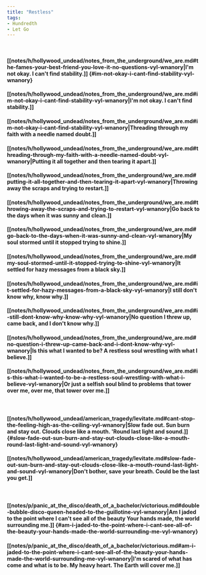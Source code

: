 ```yaml
---
title: "Restless"
tags:
- Hundredth
- Let Go
---
```

&nbsp;
#### [[notes/h/hollywood_undead/notes_from_the_underground/we_are.md#the-fames-your-best-friend-you-love-it-no-questions-vyl-wnanory|I'm not okay. I can't find stability.]] {#im-not-okay-i-cant-find-stability-vyl-wnanory}
#### [[notes/h/hollywood_undead/notes_from_the_underground/we_are.md#im-not-okay-i-cant-find-stability-vyl-wnanory|I'm not okay. I can't find stability.]]
#### [[notes/h/hollywood_undead/notes_from_the_underground/we_are.md#im-not-okay-i-cant-find-stability-vyl-wnanory|Threading through my faith with a needle named doubt.]]
#### [[notes/h/hollywood_undead/notes_from_the_underground/we_are.md#threading-through-my-faith-with-a-needle-named-doubt-vyl-wnanory|Putting it all together and then tearing it apart.]]
#### [[notes/h/hollywood_undead/notes_from_the_underground/we_are.md#putting-it-all-together-and-then-tearing-it-apart-vyl-wnanory|Throwing away the scraps and trying to restart.]]
#### [[notes/h/hollywood_undead/notes_from_the_underground/we_are.md#throwing-away-the-scraps-and-trying-to-restart-vyl-wnanory|Go back to the days when it was sunny and clean.]]
#### [[notes/h/hollywood_undead/notes_from_the_underground/we_are.md#go-back-to-the-days-when-it-was-sunny-and-clean-vyl-wnanory|My soul stormed until it stopped trying to shine.]]
#### [[notes/h/hollywood_undead/notes_from_the_underground/we_are.md#my-soul-stormed-until-it-stopped-trying-to-shine-vyl-wnanory|It settled for hazy messages from a black sky.]]
#### [[notes/h/hollywood_undead/notes_from_the_underground/we_are.md#it-settled-for-hazy-messages-from-a-black-sky-vyl-wnanory|I still don't know why, know why.]]
#### [[notes/h/hollywood_undead/notes_from_the_underground/we_are.md#i-still-dont-know-why-know-why-vyl-wnanory|No question I threw up, came back, and I don't know why.]]
#### [[notes/h/hollywood_undead/notes_from_the_underground/we_are.md#no-question-i-threw-up-came-back-and-i-dont-know-why-vyl-wnanory|Is this what I wanted to be? A restless soul wrestling with what I believe.]]
#### [[notes/h/hollywood_undead/notes_from_the_underground/we_are.md#is-this-what-i-wanted-to-be-a-restless-soul-wrestling-with-what-i-believe-vyl-wnanory|Or just a selfish soul blind to problems that tower over me, over me, that tower over me.]]
&nbsp;
#### [[notes/h/hollywood_undead/american_tragedy/levitate.md#cant-stop-the-feeling-high-as-the-ceiling-vyl-wnanory|Slow fade out. Sun burn and stay out. Clouds close like a mouth. 'Round last light and sound.]] {#slow-fade-out-sun-burn-and-stay-out-clouds-close-like-a-mouth-round-last-light-and-sound-vyl-wnanory}
#### [[notes/h/hollywood_undead/american_tragedy/levitate.md#slow-fade-out-sun-burn-and-stay-out-clouds-close-like-a-mouth-round-last-light-and-sound-vyl-wnanory|Don't bother, save your breath. Could be the last you get.]]
&nbsp;
#### [[notes/p/panic_at_the_disco/death_of_a_bachelor/victorious.md#double-bubble-disco-queen-headed-to-the-guillotine-vyl-wnanory|Am I jaded to the point where I can't see all of the beauty Your hands made, the world surrounding me.]] {#am-i-jaded-to-the-point-where-i-cant-see-all-of-the-beauty-your-hands-made-the-world-surrounding-me-vyl-wnanory}
#### [[notes/p/panic_at_the_disco/death_of_a_bachelor/victorious.md#am-i-jaded-to-the-point-where-i-cant-see-all-of-the-beauty-your-hands-made-the-world-surrounding-me-vyl-wnanory|I'm scared of what has come and what is to be. My heavy heart. The Earth will cover me.]]
